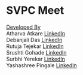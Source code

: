 # SVPC Meet

<u>Developed By</u><br>
Atharva Atkare <a href="https://www.linkedin.com/in/atharvaatkare7" target="_blank">LinkedIn</a><br>
Debanjali Das <a href="https://www.linkedin.com/in/atharvaatkare7" target="_blank">LinkedIn</a><br>
Rutuja Tejekar <a href="https://www.linkedin.com/in/atharvaatkare7" target="_blank">LinkedIn</a><br>
Srushti Gohade <a href="https://www.linkedin.com/in/atharvaatkare7" target="_blank">LinkedIn</a><br>
Surbhi Yerekar <a href="https://www.linkedin.com/in/atharvaatkare7" target="_blank">LinkedIn</a><br>
Yashashree Pingale <a href="https://www.linkedin.com/in/atharvaatkare7" target="_blank">LinkedIn</a><br>
